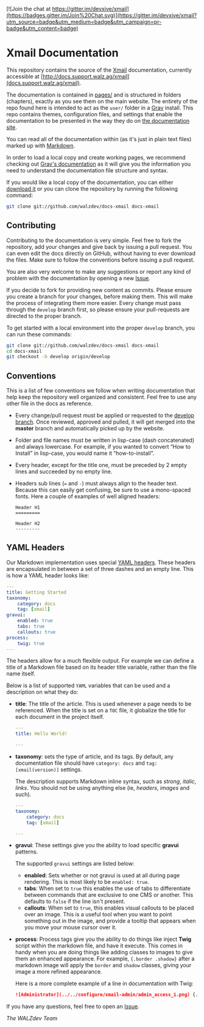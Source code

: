 [![Join the chat at https://gitter.im/devxive/xmail](https://badges.gitter.im/Join%20Chat.svg)](https://gitter.im/devxive/xmail?utm_source=badge&utm_medium=badge&utm_campaign=pr-badge&utm_content=badge)

# Xmail Documentation

This repository contains the source of the [Xmail](https://github.com/devxive/xmail) documentation, currently accessible at [http://docs.support.walz.ag/xmail](docs.support.walz.ag/xmail).

The documentation is contained in [pages/](Pages) and is structured in folders (chapters), exactly as you see them on the main website. The entirety of the repo found here is intended to act as the `user/` folder in a [Grav](http://getgrav.org) install. This repo contains themes, configuration files, and settings that enable the documentation to be presented in the way they do on [the documentation site](http://docs.support.walz.ag/xmail).

You can read all of the documentation within (as it's just in plain text files) marked up with [Markdown](http://daringfireball.net/projects/markdown/).

In order to load a local copy and create working pages, we recommend checking out [Grav's documentation](http://learn.getgrav.org/) as it will give you the information you need to understand the documentation file structure and syntax.

If you would like a local copy of the documentation, you can either [download it](https://github.com/walzdev/docs-xmail/archive/master.zip) or you can clone the repository by running the following command:

~~~ .bash
git clone git://github.com/walzdev/docs-xmail docs-xmail
~~~


Contributing
------------
Contributing to the documentation is very simple. Feel free to fork the repository, add your changes and give back by issuing a pull request. You can even edit the docs directly on GitHub, without having to ever download the files. Make sure to follow the conventions before issuing a pull request.

You are also very welcome to make any suggestions or report any kind of problem with the documentation by opening a new [Issue](https://github.com/walzdev/docs-xmail/issues/new).

If you decide to fork for providing new content as commits. Please ensure you create a branch for your changes, before making them. This will make the process of integrating them more easier. Every change must pass through the `develop` branch first, so please ensure your pull-requests are directed to the proper branch.

To get started with a local environment into the proper `develop` branch, you can run these commands:

~~~ .bash
git clone git://github.com/walzdev/docs-xmail docs-xmail
cd docs-xmail
git checkout -b develop origin/develop
~~~


Conventions
-----------

This is a list of few conventions we follow when writing documentation that help keep the repository well organized and consistent. Feel free to use any other file in the docs as reference.

* Every change/pull request must be applied or requested to the [develop branch](https://github.com/walzdev/docs-xmail/tree/develop). Once reviewed, approved and pulled, it will get merged into the **master** branch and automatically picked up by the website.

* Folder and file names must be written in lisp-case (dash concatenated) and always lowercase. For example, if you wanted to convert “How to Install” in lisp-case, you would name it “how-to-install”.

* Every header, except for the title one, must be preceded by 2 empty lines and succeeded by no empty line.

* Headers sub lines (`=` and `-`) must always align to the header text. Because this can easily get confusing, be sure to use a mono-spaced fonts. Here a couple of examples of well aligned headers:

    ~~~
    Header H1
    =========

    Header H2
    ---------
    ~~~


YAML Headers
------------

Our Markdown implementation uses special [YAML headers](http://www.yaml.org/spec/1.2/spec.html). These headers are encapsulated in between a set of three dashes and an empty line. This is how a YAML header looks like:

```yaml
---
title: Getting Started
taxonomy:
    category: docs
    tag: [xmail]
gravui:
    enabled: true
    tabs: true
    callouts: true
process:
    twig: true
---
```

The headers allow for a much flexible output. For example we can define a title of a Markdown file based on its header title variable, rather than the file name itself.

Below is a list of supported `YAML` variables that can be used and a description on what they do:

* **title**: The title of the article. This is used whenever a page needs to be referenced. When the title is set on a `TOC` file, it globalize the title for each document in the project itself.

    ```yaml
    ---
    title: Hello World!

    ---
    ```

* **taxonomy**: sets the type of article, and its tags. By default, any documentation file should have `category: docs` and `tag: [xmail(version)]` settings.

    The description supports Markdown inline syntax, such as _strong_, _italic_, _links_. You should not be using anything else (ie, _headers_, _images_ and such).

    ```yaml
    ---
    taxonomy:
        category: docs
        tag: [xmail]

    ---
    ```


* **gravui**: These settings give you the ability to load specific **gravui** patterns.

   The supported `gravui` settings are listed below:
   * **enabled**: Sets whether or not gravui is used at all during page rendering. This is most likely to be `enabled: true`.
   * **tabs**: When set to `true` this enables the use of tabs to differentiate between commands that are exclusive to one CMS or another. This defaults to `false` if the line isn't present.
   * **callouts**: When set to `true`, this enables visual callouts to be placed over an image. This is a useful tool when you want to point something out in the image, and provide a tooltip that appears when you move your mouse cursor over it.

* **process**: Process tags give you the ability to do things like inject **Twig** script within the markdown file, and have it execute. This comes in handy when you are doing things like adding classes to images to give them an enhanced appearance. For example, `{.border .shadow}` after a markdown image will apply the `border` and `shadow` classes, giving your image a more refined appearance.

    Here is a more complete example of a line in documentation with Twig:

    ```markdown
    ![Administrator](../../configure/xmail-admin/admin_access_1.png) {.border .shadow}
    ```

If you have any questions, feel free to open an [Issue](https://github.com/walzdev/docs-xmail/issues/new).

_The WALZdev Team_
